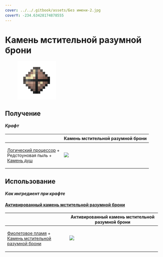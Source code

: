 ```yaml
---
cover: ../../.gitbook/assets/Без имени-2.jpg
coverY: -234.63428174878555
---
```


# Камень мстительной разумной брони

<figure><img src="../../.gitbook/assets/sentientarmourgem_vengeful_deactivated_128.png" alt=""><figcaption></figcaption></figure>

## Получение

#### _Крафт_

| ㅤ                                                                                                                              | Камень мстительной разумной брони                                       |
| ------------------------------------------------------------------------------------------------------------------------------ | ----------------------------------------------------------------------- |
| <p><a href="logic_processor.md">Логический процессор</a> +<br>Редстоуновая пыль +<br><a href="soulstone.md">Камень душ</a></p> | ![](../../.gitbook/assets/sentientarmourgem\_vengeful\_deactivated.png) |

## Использование

#### _Как ингредиент при крафте_

#### [Активированный камень мстительной разумной брони](sentientarmourgem\_vengeful\_activated.md)

| ㅤ                                                                                                                                                    | Активированный камень мстительной разумной брони                      |
| ---------------------------------------------------------------------------------------------------------------------------------------------------- | --------------------------------------------------------------------- |
| <p><a href="purple_blaze.md">Фиолетовое пламя</a> +<br><a href="sentientarmourgem_vengeful_deactivated.md">Камень мстительной разумной брони</a></p> | ![](../../.gitbook/assets/sentientarmourgem\_vengeful\_activated.png) |
